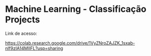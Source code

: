 # Machine Learning - Classificação Projects


Link de acesso:


https://colab.research.google.com/drive/1VyZNroZAJZK_1sxab-nIf9zIA14MIIFL?usp=sharing